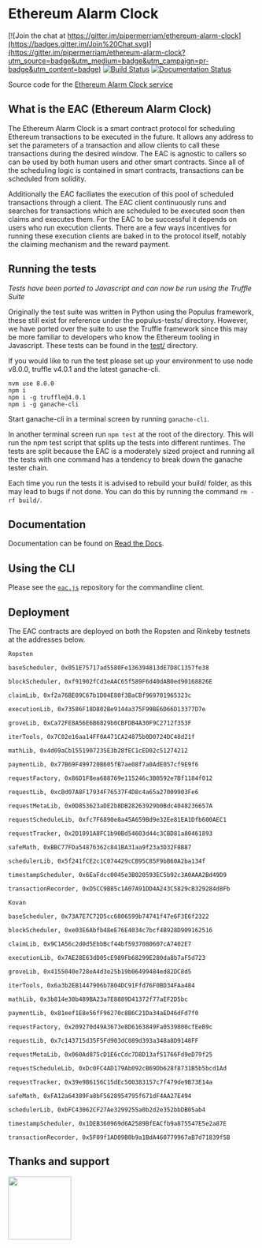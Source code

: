 # Ethereum Alarm Clock

[![Join the chat at https://gitter.im/pipermerriam/ethereum-alarm-clock](https://badges.gitter.im/Join%20Chat.svg)](https://gitter.im/pipermerriam/ethereum-alarm-clock?utm_source=badge&utm_medium=badge&utm_campaign=pr-badge&utm_content=badge)
[![Build Status](https://travis-ci.org/ethereum-alarm-clock/ethereum-alarm-clock.svg?branch=master)](https://travis-ci.org/chronologic/ethereum-alarm-clock)
[![Documentation Status](https://readthedocs.org/projects/ethereum-alarm-clock/badge/?version=latest)](http://ethereum-alarm-clock.readthedocs.io/en/latest/?badge=latest)


Source code for the [Ethereum Alarm Clock service](http://www.ethereum-alarm-clock.com/)

## What is the EAC (Ethereum Alarm Clock)

The Ethereum Alarm Clock is a smart contract protocol for scheduling Ethereum transactions 
to be executed in the future. It allows any address to set the parameters of a transaction and 
allow clients to call these transactions during the desired window. The EAC is agnostic to callers
so can be used by both human users and other smart contracts. Since all of the scheduling logic is 
contained in smart contracts, transactions can be scheduled from solidity.

Additionally the EAC faciliates the execution of this pool of scheduled transactions through a client. 
The EAC client continuously runs and searches for transactions which are scheduled to be executed soon 
then claims and executes them. For the EAC to be successful it depends on users who run execution clients. 
There are a few ways incentives for running these execution clients are baked in to the protocol itself, 
notably the claiming mechanism and the reward payment. 

## Running the tests

_Tests have been ported to Javascript and can now be run using the Truffle Suite_

Originally the test suite was written in Python using the Populus framework, these still exist for reference 
under the populus-tests/ directory. However, we have ported over the suite to use the Truffle framework since 
this may be more familiar to developers who know the Ethereum tooling in Javascript. These tests can be found in 
the [test/](test) directory.

If you would like to run the test please set up your environment to use node v8.0.0, truffle v4.0.1 and the latest
ganache-cli.

```
nvm use 8.0.0
npm i
npm i -g truffle@4.0.1 
npm i -g ganache-cli
```

Start ganache-cli in a terminal screen by running `ganache-cli`.

In another terminal screen run `npm test` at the root of the directory. This will run the npm test script that 
splits up the tests into different runtimes. The tests are split because the EAC is a moderately sized project and 
running all the tests with one command has a tendency to break down the ganache tester chain.

Each time you run the tests it is advised to rebuild your build/ folder, as this may lead to bugs if not done. You 
can do this by running the command `rm -rf build/`.

## Documentation

Documentation can be found on [Read the Docs](https://ethereum-alarm-clock.readthedocs.io/en/latest/).

## Using the CLI

Please see the [`eac.js`](https://github.com/ethereum-alarm-clock/eac.js) repository for the commandline client.

## Deployment

The EAC contracts are deployed on both the Ropsten and Rinkeby testnets at the addresses below.

```
Ropsten

baseScheduler, 0x051E75717ad5580Fe136394813dE7D8C1357fe38

blockScheduler, 0xf91902fCd3eAAC65f589F6d40dAB0ed90168826E

claimLib, 0xf2a76BE09C67b1D04E80f3BaCBf969701965323c

executionLib, 0x73586F18D802Be9144a375F99BE6D66D13377D7e

groveLib, 0xCa72FE8A56E6B6829b0CBFDB4A30F9C2712f353F

iterTools, 0x7C02e16aa14FF0A471CA24875b0D0724DC48d21f

mathLib, 0x4d09aCb1551907235E3b28fEC1cED02c51274212

paymentLib, 0x77B69F499720B605fB7ae08f7a0AdE057cf9E9f6

requestFactory, 0x86D1F8ea688769e115246c3B0592e7Bf1184f012

requestLib, 0xcBd07A8F17934F76537F4D8c4a65a27009903Fe6

requestMetaLib, 0x0D853623aDE2b8DB28263929b0Bdc4048236657A

requestScheduleLib, 0xfc7F6890e8a45A659Bd9e32Ee81EA1Dfb600AEC1

requestTracker, 0x2D1091A8FC1b90Bd54603d44c3CBD81a80461893

safeMath, 0xBBC77FDa54876362c841BA31aa9f23a3D32F8B87

schedulerLib, 0x5f241fCE2c1C074429cCB95C85F9bB60A2ba134f

timestampScheduler, 0x6EaFdcc0045e3B020593EC5b92c3A0AAA2Bd49D9

transactionRecorder, 0xD5CC9B85c1A07A91DD4A243C5829cB329284d8Fb
```

```
Kovan

baseScheduler, 0x73A7E7C72D5cc6806599b74741f47e6F3E6f2322

blockScheduler, 0xe03E6Abfb48eE76E4034c7bcf4B928D909162516

claimLib, 0x9C1A56c2d0d5EbbBcf44bf5937080607cA7402E7

executionLib, 0x7AE28E63dD05cE989Fb68299E280da8b7aF5d723

groveLib, 0x4155040e728eA4d3e25b19b06499484ed82DC8d5

iterTools, 0x6a3b2EB1447906b7804DC91Ffd76F0BD34FAa484

mathLib, 0x3b814e30b489BA23a7E8889D41372f77aEF2D5bc

paymentLib, 0x81eef1E8e56fF96270c8B6C21Da34aED46dFd7f0

requestFactory, 0x209270d49A3673e8D6163849Fa0539800cfEeB9c

requestLib, 0x7c143715d35F5Fd903dC089d393a348a8D9148FF

requestMetaLib, 0x060Ad875cD1E6cCdc7D8D13af51766Fd9eD79f25

requestScheduleLib, 0xDc0FC4AD179Ab092cB69Db628f8731B5b5bcd1Ad

requestTracker, 0x39e9B6156C15dEc500383157c7f479de9B73E14a

safeMath, 0xFA12a64389Fa8bF5628954795f671dF4AA27E494

schedulerLib, 0xbFC43062CF27Ae3299255a0b2d2e352bbDB05ab4

timestampScheduler, 0x1DEB360969d6A2589BfEACfb9a875547E5e2a87E

transactionRecorder, 0x5F09f1AD09B0b9a1BdA460779967aB7d71839f5B
```

## Thanks and support
[<img src="https://s3.amazonaws.com/chronologic.network/ChronoLogic_logo.svg" width="128px">](https://github.com/chronologic)

